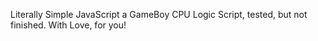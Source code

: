 Literally Simple JavaScript a GameBoy CPU Logic Script, tested, but not finished. With Love, for you!
